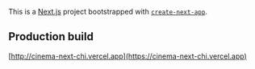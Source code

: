This is a [Next.js](https://nextjs.org/) project bootstrapped with [`create-next-app`](https://github.com/vercel/next.js/tree/canary/packages/create-next-app).

## Production build

[http://cinema-next-chi.vercel.app](https://cinema-next-chi.vercel.app)